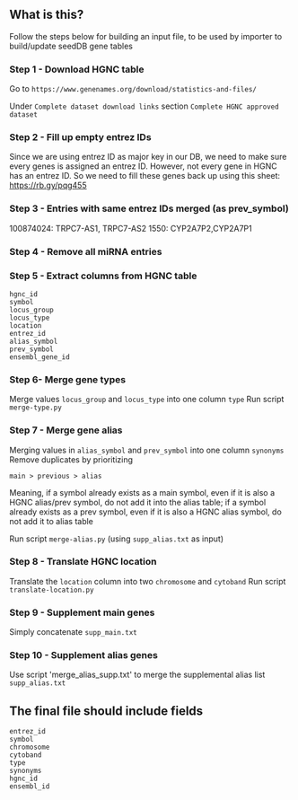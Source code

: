 ## What is this?
Follow the steps below for building an input file, to be used by importer to build/update seedDB gene tables

### Step 1 - Download HGNC table

Go to `https://www.genenames.org/download/statistics-and-files/`

Under `Complete dataset download links` section `Complete HGNC approved dataset`

### Step 2 - Fill up empty entrez IDs

Since we are using entrez ID as major key in our DB, we need to make sure every genes is assigned an entrez ID.
However, not every gene in HGNC has an entrez ID.
So we need to fill these genes back up using this sheet: https://rb.gy/pqg455

### Step 3 - Entries with same entrez IDs merged (as prev_symbol)	

100874024: TRPC7-AS1, TRPC7-AS2
1550: CYP2A7P2,CYP2A7P1

### Step 4 - Remove all miRNA entries

### Step 5 - Extract columns from HGNC table

```
hgnc_id
symbol
locus_group
locus_type
location
entrez_id
alias_symbol
prev_symbol
ensembl_gene_id
```

### Step 6- Merge gene types

Merge values `locus_group` and `locus_type` into one column `type`
Run script `merge-type.py`

### Step 7 - Merge gene alias

Merging values in `alias_symbol` and `prev_symbol` into one column `synonyms`
Remove duplicates by prioritizing
```
main > previous > alias 
```

Meaning, if a symbol already exists as a main symbol, even if it is also a HGNC alias/prev symbol, do not add it into the alias table; if a symbol already exists as a prev symbol, even if it is also a HGNC alias symbol, do not add it to alias table

Run script `merge-alias.py` (using `supp_alias.txt` as input)

### Step 8 - Translate HGNC location

Translate the `location` column into two `chromosome` and `cytoband`
Run script `translate-location.py`

### Step 9 - Supplement main genes
Simply concatenate `supp_main.txt` 

### Step 10 - Supplement alias genes
Use script 'merge_alias_supp.txt' to merge the supplemental alias list `supp_alias.txt`

## The final file should include fields

```
entrez_id
symbol
chromosome
cytoband
type
synonyms
hgnc_id
ensembl_id
```
